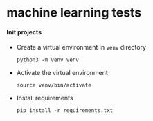 # machine learning tests

#### Init projects

- Create a virtual environment in `venv` directory

    `python3 -m venv venv`

- Activate the virtual environment

    `source venv/bin/activate`

- Install requirements

    `pip install -r requirements.txt`

